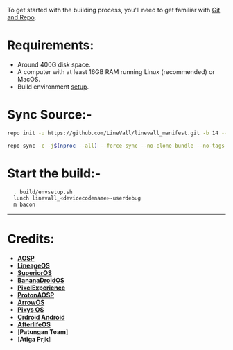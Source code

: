To get started with the building process, you'll need to get familiar with [Git and Repo](http://source.android.com/source/using-repo.html).

# Requirements:

- Around 400G disk space.
- A computer with at least 16GB RAM running Linux (recommended) or MacOS.
- Build environment [setup](https://github.com/akhilnarang/scripts).

# Sync Source:-

```bash
repo init -u https://github.com/LineVall/linevall_manifest.git -b 14 --git-lfs
```

```bash
repo sync -c -j$(nproc --all) --force-sync --no-clone-bundle --no-tags --prune
```

# Start the build:-

```bash
  . build/envsetup.sh
  lunch linevall_<devicecodename>-userdebug
  m bacon
```

---


# Credits:

- [**AOSP**](https://android.googlesource.com)
- [**LineageOS**](https://github.com/LineageOS)
- [**SuperiorOS**](https://github.com/SuperiorOS)
- [**BananaDroidOS**](https://github.com/bananadroid)
- [**PixelExperience**](https://github.com/PixelExperience)
- [**ProtonAOSP**](https://github.com/ProtonAOSP)
- [**ArrowOS**](https://github.com/ArrowOS)
- [**Pixys OS**](https://github.com/PixysOS)
- [**Crdroid Android**](https://github.com/crdroidandroid)
- [**AfterlifeOS**](https://github.com/AfterLifePrjkt13)
- [**Patungan Team**]
- [**Atiga Prjk**]